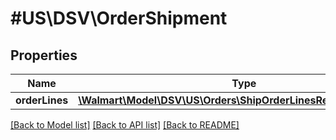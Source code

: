 # #US\DSV\OrderShipment

## Properties

Name | Type | Description | Notes
------------ | ------------- | ------------- | -------------
**orderLines** | [**\Walmart\Model\DSV\US\Orders\ShipOrderLinesRequestOrderLines**](ShipOrderLinesRequestOrderLines.md) |  |


[[Back to Model list]](../) [[Back to API list]](../../Api/US/DSV) [[Back to README]](../../README.md)
